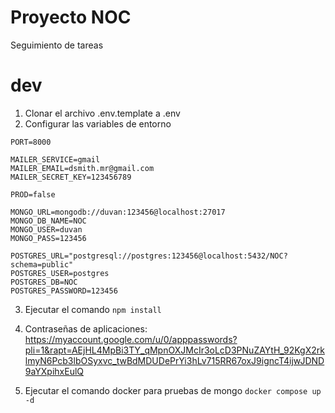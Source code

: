 # Proyecto NOC

Seguimiento de tareas

# dev

1. Clonar el archivo .env.template a .env
2. Configurar las variables de entorno
```
PORT=8000

MAILER_SERVICE=gmail
MAILER_EMAIL=dsmith.mr@gmail.com
MAILER_SECRET_KEY=123456789

PROD=false

MONGO_URL=mongodb://duvan:123456@localhost:27017
MONGO_DB_NAME=NOC
MONGO_USER=duvan
MONGO_PASS=123456

POSTGRES_URL="postgresql://postgres:123456@localhost:5432/NOC?schema=public"
POSTGRES_USER=postgres
POSTGRES_DB=NOC
POSTGRES_PASSWORD=123456
```

3. Ejecutar el comando ``` npm install ```

4. Contraseñas de aplicaciones: https://myaccount.google.com/u/0/apppasswords?pli=1&rapt=AEjHL4MpBi3TY_qMpnOXJMcIr3oLcD3PNuZAYtH_92KgX2rklmyN6Pcb3lbOSyxvc_twBdMDUDePrYi3hLv715RR67oxJ9igncT4ijwJDND9aYXpihxEulQ

5. Ejecutar el comando docker para pruebas de mongo ``` docker compose up -d ```
